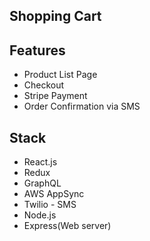 ## Shopping Cart

## Features
- Product List Page
- Checkout
- Stripe Payment
- Order Confirmation via SMS

## Stack
- React.js
- Redux
- GraphQL
- AWS AppSync
- Twilio - SMS
- Node.js
- Express(Web server)
